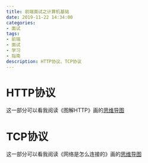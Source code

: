 ```yaml
---
title: 前端面试之计算机基础
date: 2019-11-22 14:34:00
categories:
- 面试
tags:
- 前端
- 面试
- 学习
- 指南
description: HTTP协议、TCP协议
---
```


# HTTP协议
这一部分可以看我阅读《图解HTTP》画的[思维导图](http://naotu.baidu.com/file/f5c19651505fbf8910108738d83e2171?token=1b2ee072318e1683)

# TCP协议
这一部分可以看我阅读《网络是怎么连接的》画的[思维导图](http://naotu.baidu.com/file/d0689546c10081a8bdaeb790fd737713?token=a623edd2e4b0704c)